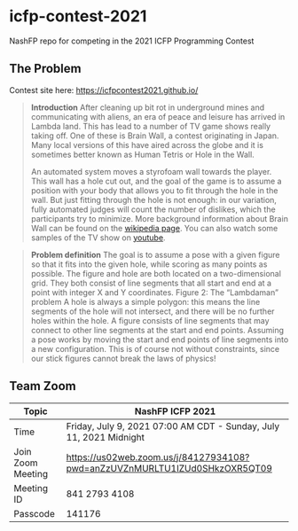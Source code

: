 # icfp-contest-2021
NashFP repo for competing in the 2021 ICFP Programming Contest

## The Problem

Contest site here: https://icfpcontest2021.github.io/

> **Introduction**
> After cleaning up bit rot in underground mines and communicating with aliens, an era of peace and leisure
> has arrived in Lambda land. This has lead to a number of TV game shows really taking off. One of these is
> Brain Wall, a contest originating in Japan. Many local versions of this have aired across the globe and it is
> sometimes better known as Human Tetris or Hole in the Wall.
>
> An automated system moves a styrofoam wall towards the player. This wall has a hole cut out, and the goal
> of the game is to assume a position with your body that allows you to fit through the hole in the wall. But
> just fitting through the hole is not enough: in our variation, fully automated judges will count the number of
> dislikes, which the participants try to minimize.
> More background information about Brain Wall can be found on the [wikipedia page](https://en.wikipedia.org/wiki/Brain_Wall). You can also watch
> some samples of the TV show on [youtube](https://www.youtube.com/watch?v=6DYJXSSgW08).


> **Problem definition**
> The goal is to assume a pose with a given figure so that it fits into the given hole, while scoring as many
> points as possible.
> The figure and hole are both located on a two-dimensional grid. They both consist of line segments that all
> start and end at a point with integer X and Y coordinates.
> Figure 2: The “Lambdaman” problem
> A hole is always a simple polygon: this means the line segments of the hole will not intersect, and there
> will be no further holes within the hole. A figure consists of line segments that may connect to other line
> segments at the start and end points.
> Assuming a pose works by moving the start and end points of line segments into a new configuration. This is
> of course not without constraints, since our stick figures cannot break the laws of physics!


## Team Zoom

|Topic | NashFP ICFP 2021 |
|----|----|
| Time | Friday, July 9, 2021 07:00 AM CDT - Sunday, July 11, 2021 Midnight |
| Join Zoom Meeting | https://us02web.zoom.us/j/84127934108?pwd=anZzUVZnMURLTU1IZUd0SHkzOXR5QT09 |
| Meeting ID | 841 2793 4108 |
| Passcode |  141176 |

